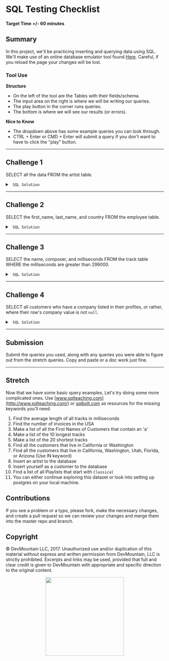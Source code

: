 # SQL Testing Checklist

#### Target Time +/- 60 minutes

## Summary

In this project, we'll be practicing inserting and querying data using SQL.
We'll make use of an online database emulator tool found
<a href="https://postgres.devmountain.com/">Here</a>. Careful, if you reload the
page your changes will be lost.

### Tool Use

**Structure**

- On the left of the tool are the Tables with their fields/schema.
- The input area on the right is where we will be writing our queries.
- The play button in the corner runs queries.
- The bottom is where we will see our results (or errors).

**Nice to Know**

- The dropdown above has some example queries you can look through.
- CTRL + Enter or CMD + Enter will submit a query if you don't want to have to
  click the "play" button.

---

## Challenge 1

SELECT all the data FROM the artist table.

<details>

<summary> <code> SQL Solution </code> </summary>

```sql
SELECT * FROM artist;
```

</details>

---

## Challenge 2

SELECT the first_name, last_name, and country FROM the employee table.

<details>

<summary> <code> SQL Solution </code> </summary>

```sql
SELECT first_name, last_name, country
FROM employee;
```

</details>

---

## Challenge 3

SELECT the name, composer, and milliseconds FROM the track table WHERE the
milliseconds are greater than 299000.

<details>

<summary> <code> SQL Solution </code> </summary>

```sql
SELECT name, composer, milliseconds
FROM track
WHERE milliseconds > 299000;
```

</details>

---

## Challenge 4

SELECT all customers who have a company listed in their profiles, or rather,
where their row's company value is not `null`.

<details>

<summary> <code> SQL Solution </code> </summary>

```sql
SELECT *
FROM customer
WHERE company IS NOT NULL;
```

</details>

---

## Submission

Submit the queries you used, along with any queries you were able to figure out
from the stretch queries. Copy and paste or a doc work just fine.

---

## Stretch

Now that we have some basic query examples. Let's try doing some more
complicated ones. Use [www.sqlteaching.com](http://www.sqlteaching.com/) or
[sqlbolt.com](http://sqlbolt.com/) as resources for the missing keywords you'll
need.

1. Find the average length of all tracks in milliseconds
2. Find the number of invoices in the USA
3. Make a list of all the First Names of Customers that contain an 'a'
4. Make a list of the 10 longest tracks
5. Make a list of the 20 shortest tracks
6. Find all the customers that live in California or Washington
7. Find all the customers that live in California, Washington, Utah, Florida, or
   Arizona (Use IN keyword)
8. Insert an artist to the database
9. Insert yourself as a customer to the database
10. Find a list of all Playlists that start with `Classical`
11. You can either continue exploring this dataset or look into setting up
    postgres on your local machine.

## Contributions

If you see a problem or a typo, please fork, make the necessary changes, and
create a pull request so we can review your changes and merge them into the
master repo and branch.

## Copyright

© DevMountain LLC, 2017. Unauthorized use and/or duplication of this material
without express and written permission from DevMountain, LLC is strictly
prohibited. Excerpts and links may be used, provided that full and clear credit
is given to DevMountain with appropriate and specific direction to the original
content.

<p align="center">
<img src="https://s3.amazonaws.com/devmountain/readme-logo.png" width="250">
</p>
